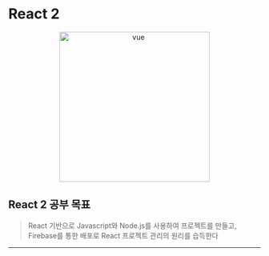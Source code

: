 # React 2

<p align="center"><img src="https://user-images.githubusercontent.com/65703793/230308709-b1b3a903-506a-445b-962c-2a8865b7b7fe.png" alt="vue" width="300px"></p>

## React 2 공부 목표
>React 기반으로 Javascript와 Node.js를 사용하여 프로젝트를 만들고,   
Firebase를 통한 배포로 React 프로젝트 관리의 원리를 습득한다
***